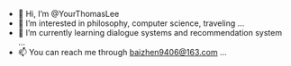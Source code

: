 - 👋 Hi, I’m @YourThomasLee
- 👀 I’m interested in philosophy, computer science, traveling ...
- 🌱 I’m currently learning dialogue systems and recommendation system ...
- 📫 You can reach me through baizhen9406@163.com ...

<!---
YourThomasLee/YourThomasLee is a ✨ special ✨ repository because its `README.md` (this file) appears on your GitHub profile.
You can click the Preview link to take a look at your changes.
--->
